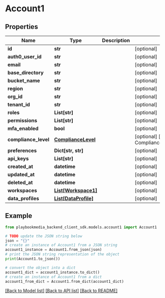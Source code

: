 # Account1


## Properties

Name | Type | Description | Notes
------------ | ------------- | ------------- | -------------
**id** | **str** |  | [optional] 
**auth0_user_id** | **str** |  | [optional] 
**email** | **str** |  | [optional] 
**base_directory** | **str** |  | [optional] 
**bucket_name** | **str** |  | [optional] 
**region** | **str** |  | [optional] 
**org_id** | **str** |  | [optional] 
**tenant_id** | **str** |  | [optional] 
**roles** | **List[str]** |  | [optional] 
**permissions** | **List[str]** |  | [optional] 
**mfa_enabled** | **bool** |  | [optional] 
**compliance_level** | [**ComplianceLevel**](ComplianceLevel.md) |  | [optional] [default to ComplianceLevel.UNSPECIFIED]
**preferences** | **Dict[str, str]** |  | [optional] 
**api_keys** | **List[str]** |  | [optional] 
**created_at** | **datetime** |  | [optional] 
**updated_at** | **datetime** |  | [optional] 
**deleted_at** | **datetime** |  | [optional] 
**workspaces** | [**List[Workspace1]**](Workspace1.md) |  | [optional] 
**data_profiles** | [**List[DataProfile]**](DataProfile.md) |  | [optional] 

## Example

```python
from playbookmedia_backend_client_sdk.models.account1 import Account1

# TODO update the JSON string below
json = "{}"
# create an instance of Account1 from a JSON string
account1_instance = Account1.from_json(json)
# print the JSON string representation of the object
print(Account1.to_json())

# convert the object into a dict
account1_dict = account1_instance.to_dict()
# create an instance of Account1 from a dict
account1_from_dict = Account1.from_dict(account1_dict)
```
[[Back to Model list]](../README.md#documentation-for-models) [[Back to API list]](../README.md#documentation-for-api-endpoints) [[Back to README]](../README.md)


